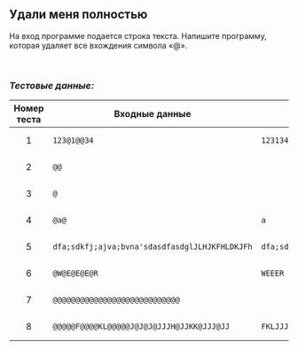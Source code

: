 ## Удали меня полностью

На вход программе подается строка текста. Напишите программу, которая удаляет все вхождения символа «@».

<br>

### *Тестовые данные:*

| Номер теста | Входные данные                                                       | Выходные данные                                                      |
|:-----------:|----------------------------------------------------------------------|----------------------------------------------------------------------|
|      1      | <pre><code>123@1@@34</code></pre>                                    | <pre><code>123134                                                    |
|      2      | <pre><code>@@</code></pre>                                           |                                                                      |
|      3      | <pre><code>@</code></pre>                                            |                                                                      |
|      4      | <pre><code>@a@</code></pre>                                          | <pre><code>a</code></pre>                                            |
|      5      | <pre><code>dfa;sdkfj;ajva;bvna'sdasdfasdglJLHJKFHLDKJFh</code></pre> | <pre><code>dfa;sdkfj;ajva;bvna'sdasdfasdglJLHJKFHLDKJFh</code></pre> |
|      6      | <pre><code>@W@E@E@E@R</code></pre>                                   | <pre><code>WEEER</code></pre>                                        |
|      7      | <pre><code>@@@@@@@@@@@@@@@@@@@@@@@@@@@@</code></pre>                 |                                                                      |
|      8      | <pre><code>@@@@@F@@@@KL@@@@@J@J@J@JJJH@JJKK@JJJ@JJ</code></pre>      | <pre><code>FKLJJJJJJHJJKKJJJJJ</code></pre>                          |